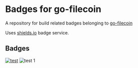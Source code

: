 # Badges for go-filecoin

A repository for build related badges belonging to [go-filecoin](https://github.com/filecoin-project/go-filecoin)

Uses [shields.io](https://shields.io/) badge service.

## Badges

[![test](https://img.shields.io/endpoint.svg?cacheSeconds=30&color=brightgreen&style=flat-square&logo=GitHub&url=https://raw.githubusercontent.com/ognots/badges/master/nightly-github.json)](https://github.com/filecoin-project/go-filecoin/releases/latest)
![test 1](https://img.shields.io/endpoint.svg?cacheSeconds=30&color=blue&style=flat-square&logo=Docker&url=https://raw.githubusercontent.com/ognots/badges/master/nightly-docker.json)

